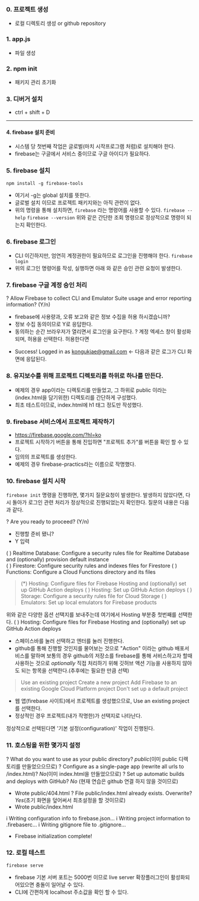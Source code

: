 ### 0. 프로젝트 생성
- 로컬 디렉토리 생성 or github repository
### 1. app.js 
- 파일 생성
### 2. npm init
- 패키지 관리 초기화
### 3. 디버거 설치
- ctrl + shift + D
-------

#### 4. firebase 설치 준비
- 시스템 당 첫번째 작업은 글로벌(마치 시작프로그램 처럼)로 설치해야 한다.
- firebase는 구글에서 서비스 중이므로 구글 아이디가 필요하다.

### 5. firebase 설치
`npm install -g firebase-tools`
- 여기서 -g는 global 설치를 뜻한다.
- 글로벌 설치 이므로 프로젝트 패키지와는 아직 관련이 없다.
- 위의 명령을 통해 설치하면, `firebase` 라는 명령어를 사용할 수 있다.
`firebase --help`
`firebase --version`
위와 같은 간단한 조회 명령으로 정상적으로 명령이 되는지 확인한다.

### 6. firebase 로그인
- CLI 이긴하지만, 엄연히 계정권한이 필요하므로 로그인을 진행해야 한다.
`firebase login`
- 위의 로그인 명령어를 작성, 실행하면 아래 와 같은 승인 관련 요청이 발생한다.

### 7. firebase 구글 계정 승인 처리
? Allow Firebase to collect CLI and Emulator Suite usage and error reporting information? (Y/n) 
- firebase에 사용량과, 오류 보고와 같은 정보 수집을 허용 하시겠습니까?
- 정보 수집 동의이므로 Y로 응답한다. 
- 동의하는 순간 브라우저가 열리면서 로그인을 요구한다.
? 계정 엑세스 창이 활성화되며, 허용을 선택한다.
허용한다면
+  Success! Logged in as kongukjae@gmail.com <- 다음과 같은 로그가 CLI 화면에 응답된다.

### 8. 유지보수를 위해 프로젝트 디렉토리를 하위로 하나를 만든다.
- 예제의 경우 app이라는 디렉토리를 만들었고, 그 하위로 public 이라는(index.html을 담기위한) 디렉토리를 간단하게 구성했다.
- 최초 테스트이므로, index.html에 h1 태그 정도만 작성했다.

### 9. firebase 서비스에서 프로젝트 제작하기
- https://firebase.google.com/?hl=ko
- 프로젝트 시작하기 버튼을 통해 진입하면 "프로젝트 추가"를 버튼을 확인 할 수 있다.
- 임의의 프로젝트를 생성한다.
- 예제의 경우 firebase-practics라는 이름으로 작명했다.

### 10. firebase 설치 시작
`firebase init` 명령을 진행하면, 몇가지 질문요청이 발생한다.
발생하지 않았다면, 다시 돌아가 로그인 관련 처리가 정상적으로 진행되었는지 확인한다.
질문의 내용은 다음과 같다.

? Are you ready to proceed? (Y/n) 
- 진행할 준비 됐니?
- Y 입력

( ) Realtime Database: Configure a security rules file for Realtime Database and (optionally) provision default instance    
 ( ) Firestore: Configure security rules and indexes files for Firestore
 ( ) Functions: Configure a Cloud Functions directory and its files
> (*) Hosting: Configure files for Firebase Hosting and (optionally) set up GitHub Action deploys
 ( ) Hosting: Set up GitHub Action deploys
 ( ) Storage: Configure a security rules file for Cloud Storage
 ( ) Emulators: Set up local emulators for Firebase products

 위와 같은 다양한 옵션 선택지를 보내주는데 여기에서 Hosting 부분중 첫번째를 선택한다.
 ( ) Hosting: Configure files for Firebase Hosting and (optionally) set up GitHub Action deploys
 - 스페이스바를 눌러 선택하고 엔터를 눌러 진행한다.
 - github를 통해 진행할 것인지를 물어보는 것으로 "Action" 이라는 github 배포서비스를 말하며 보통의 경우 github의 저장소를 firebase를 통해 서비스하고자 할때 사용하는 것으로 *optionally* 직접 처리하기 위해 깃허브 액션 기능을 사용하지 않아도 되는 항목을 선택한다.(추후에는 필요한 만큼 선택)

  > Use an existing project
  Create a new project
  Add Firebase to an existing Google Cloud Platform project
  Don't set up a default project

 - 웹 앱(firebase 사이트)에서 프로젝트를 생성했으므로, Use an existing project를 선택한다.
 - 정상적인 경우 프로젝트(내가 작명한)가 선택지로 나타난다.

 정상적으로 선택된다면 '기본 설정(configuration)' 작업이 진행된다.

### 11. 호스팅을 위한 몇가지 설정

? What do you want to use as your public directory? *public*(이미 public 디렉토리를 만들었으으므로)
? Configure as a single-page app (rewrite all urls to /index.html)? *No*(이미 index.html을 만들었으므로)
? Set up automatic builds and deploys with GitHub? *No* (현재 연습은 github 연결 하지 않을 것이므로)
+  Wrote public/404.html
? File public/index.html already exists. Overwrite? *Yes*(초기 화면을 덮어써서 최초설정을 할 것이므로)
+  Wrote public/index.html

i  Writing configuration info to firebase.json...
i  Writing project information to .firebaserc...
i  Writing gitignore file to .gitignore...

+  Firebase initialization complete!

### 12. 로컬 테스트
`firebase serve`
- firebase 기본 서버 포트는 5000번 이므로 live server 확장플러그인이 활성화되어있으면 충돌이 일어날 수 있다.
- CLI에 간편하게 localhost 주소값을 확인 할 수 있다.
